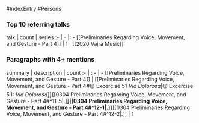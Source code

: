 #IndexEntry #Persons

### Top 10 referring talks
talk | count | series
:- | - |: -
[[Preliminaries Regarding Voice, Movement, and Gesture - Part 4]] | 1 | [[2020 Vajra Music]]

### Paragraphs with 4+ mentions
summary | description | count
:- | : - | -
[[Preliminaries Regarding Voice, Movement, and Gesture - Part 4]] | [[Preliminaries Regarding Voice, Movement, and Gesture - Part 4#🟡 Excercise 51 _Via Dolorosa_\|🟡 Excercise 5.1: _Via Dolorosa_]] [[0304 Preliminaries Regarding Voice, Movement, and Gesture - Part 4#^11-5\|.]] **[[0304 Preliminaries Regarding Voice, Movement, and Gesture - Part 4#^12-1\|.]]** [[0304 Preliminaries Regarding Voice, Movement, and Gesture - Part 4#^12-2\|.]] | 1

